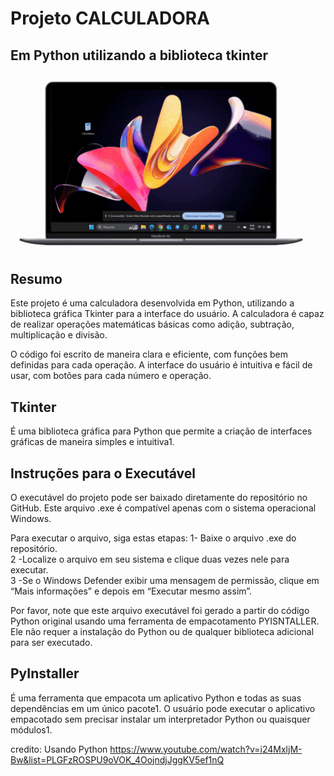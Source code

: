 # Projeto CALCULADORA
## Em Python utilizando a biblioteca tkinter 
<img src="./assets/gif/NotBookCal.gif" alt="Calculadora" wight="100%">

## Resumo
Este projeto é uma calculadora desenvolvida em Python, utilizando a biblioteca gráfica Tkinter para a interface do usuário. A calculadora é capaz de realizar operações matemáticas básicas como adição, subtração, multiplicação e divisão.

O código foi escrito de maneira clara e eficiente, com funções bem definidas para cada operação. A interface do usuário é intuitiva e fácil de usar, com botões para cada número e operação.

## Tkinter 
É uma biblioteca gráfica para Python que permite a criação de interfaces gráficas de maneira simples e intuitiva1. 

## Instruções para o Executável
O executável do projeto pode ser baixado diretamente do repositório no GitHub. Este arquivo .exe é compatível apenas com o sistema operacional Windows.

Para executar o arquivo, siga estas etapas:
1- Baixe o arquivo .exe do repositório. <br>
2 -Localize o arquivo em seu sistema e clique duas vezes nele para executar. <br>
3 -Se o Windows Defender exibir uma mensagem de permissão, clique em “Mais informações” e depois em “Executar mesmo assim”.<br>

Por favor, note que este arquivo executável foi gerado a partir do código Python original usando uma ferramenta de empacotamento PYISNTALLER. Ele não requer a instalação do Python ou de qualquer biblioteca adicional para ser executado.

## PyInstaller 
É uma ferramenta que empacota um aplicativo Python e todas as suas dependências em um único pacote1. O usuário pode executar o aplicativo empacotado sem precisar instalar um interpretador Python ou quaisquer módulos1.

credito: 
Usando Python https://www.youtube.com/watch?v=i24MxljM-Bw&list=PLGFzROSPU9oVOK_4OojndjJggKV5ef1nQ
